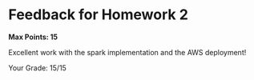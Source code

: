 # Feedback for Homework 2
**Max Points: 15**

Excellent work with the spark implementation and the AWS deployment!

Your Grade: 15/15